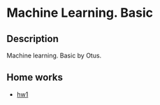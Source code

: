 # Machine Learning. Basic
## Description
Machine learning. Basic by Otus. 
## Home works 
- [hw1](./hw/homework_1.ipynb)

